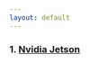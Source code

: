 ```yaml
---
layout: default
---
```


### 1. [Nvidia Jetson](https://github.com/tongtybj/aerial_robot/wiki/Nvidia-Jetson)

